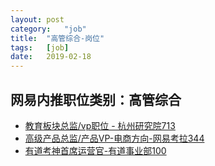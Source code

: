 ```yaml
---
layout:	post
category:	"job"
title:	"高管综合-岗位"
tags:	[job]
date:	2019-02-18
---
```

## 网易内推职位类别：高管综合
- [教育板块总监/vp职位 - 杭州研究院713](http://mobile.bole.netease.com/bole/boleDetail?id=15038&employeeId=346f03c3cda5f04c&key=all)
- [高级产品总监/产品VP-电商方向-网易考拉344](http://mobile.bole.netease.com/bole/boleDetail?id=13107&employeeId=346f03c3cda5f04c&key=all)
- [有道考神首席运营官-有道事业部100](http://mobile.bole.netease.com/bole/boleDetail?id=8707&employeeId=346f03c3cda5f04c&key=all)
